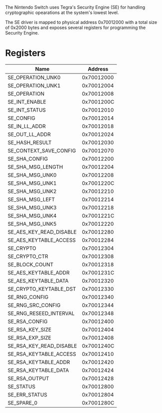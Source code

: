The Nintendo Switch uses Tegra's Security Engine (SE) for handling
cryptographic opearations at the system's lowest level.

The SE driver is mapped to physical address 0x70012000 with a total size
of 0x2000 bytes and exposes several registers for programming the
Security Engine.

# Registers

| Name                        | Address    |
| --------------------------- | ---------- |
| SE\_OPERATION\_UNK0         | 0x70012000 |
| SE\_OPERATION\_UNK1         | 0x70012004 |
| SE\_OPERATION               | 0x70012008 |
| SE\_INT\_ENABLE             | 0x7001200C |
| SE\_INT\_STATUS             | 0x70012010 |
| SE\_CONFIG                  | 0x70012014 |
| SE\_IN\_LL\_ADDR            | 0x70012018 |
| SE\_OUT\_LL\_ADDR           | 0x70012024 |
| SE\_HASH\_RESULT            | 0x70012030 |
| SE\_CONTEXT\_SAVE\_CONFIG   | 0x70012070 |
| SE\_SHA\_CONFIG             | 0x70012200 |
| SE\_SHA\_MSG\_LENGTH        | 0x70012204 |
| SE\_SHA\_MSG\_UNK0          | 0x70012208 |
| SE\_SHA\_MSG\_UNK1          | 0x7001220C |
| SE\_SHA\_MSG\_UNK2          | 0x70012210 |
| SE\_SHA\_MSG\_LEFT          | 0x70012214 |
| SE\_SHA\_MSG\_UNK3          | 0x70012218 |
| SE\_SHA\_MSG\_UNK4          | 0x7001221C |
| SE\_SHA\_MSG\_UNK5          | 0x70012220 |
| SE\_AES\_KEY\_READ\_DISABLE | 0x70012280 |
| SE\_AES\_KEYTABLE\_ACCESS   | 0x70012284 |
| SE\_CRYPTO                  | 0x70012304 |
| SE\_CRYPTO\_CTR             | 0x70012308 |
| SE\_BLOCK\_COUNT            | 0x70012318 |
| SE\_AES\_KEYTABLE\_ADDR     | 0x7001231C |
| SE\_AES\_KEYTABLE\_DATA     | 0x70012320 |
| SE\_CRYPTO\_KEYTABLE\_DST   | 0x70012330 |
| SE\_RNG\_CONFIG             | 0x70012340 |
| SE\_RNG\_SRC\_CONFIG        | 0x70012344 |
| SE\_RNG\_RESEED\_INTERVAL   | 0x70012348 |
| SE\_RSA\_CONFIG             | 0x70012400 |
| SE\_RSA\_KEY\_SIZE          | 0x70012404 |
| SE\_RSA\_EXP\_SIZE          | 0x70012408 |
| SE\_RSA\_KEY\_READ\_DISABLE | 0x7001240C |
| SE\_RSA\_KEYTABLE\_ACCESS   | 0x70012410 |
| SE\_RSA\_KEYTABLE\_ADDR     | 0x70012420 |
| SE\_RSA\_KEYTABLE\_DATA     | 0x70012424 |
| SE\_RSA\_OUTPUT             | 0x70012428 |
| SE\_STATUS                  | 0x70012800 |
| SE\_ERR\_STATUS             | 0x70012804 |
| SE\_SPARE\_0                | 0x7001280C |
